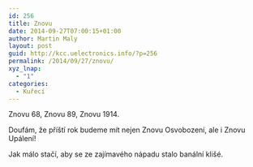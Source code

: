 ```yaml
---
id: 256
title: Znovu
date: 2014-09-27T07:00:15+01:00
author: Martin Maly
layout: post
guid: http://kcc.uelectronics.info/?p=256
permalink: /2014/09/27/znovu/
xyz_lnap:
  - "1"
categories:
  - Kuřecí
---
```

Znovu 68, Znovu 89, Znovu 1914.

Doufám, že příští rok budeme mít nejen Znovu Osvobození, ale i Znovu Upálení!

Jak málo stačí, aby se ze zajímavého nápadu stalo banální klišé.